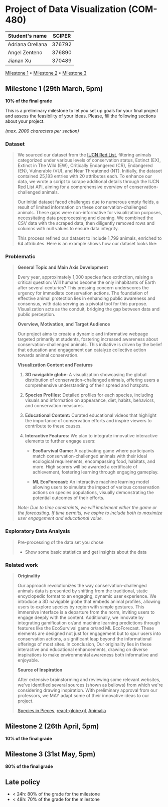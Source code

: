 # Project of Data Visualization (COM-480)

| Student's name   | SCIPER |
| --------------   | ------ |
| Adriana Orellana | 376792 |
| Angel Zenteno    | 376890 |
| Jianan Xu        | 370489 |

[Milestone 1](#milestone-1) • [Milestone 2](#milestone-2) • [Milestone 3](#milestone-3)

## Milestone 1 (29th March, 5pm)

**10% of the final grade**

This is a preliminary milestone to let you set up goals for your final project and assess the feasibility of your ideas.
Please, fill the following sections about your project.

*(max. 2000 characters per section)*

### Dataset

> We sourced our dataset from the [IUCN Red List](https://www.iucnredlist.org/support/contact), filtering animals categorized under various levels of conservation status, Extinct (EX), Extinct in The Wild (EW), Critically Endangered (CR), Endangered (EN), Vulnerable (VU), and Near Threatened (NT). Initially, the dataset contained 25,183 entries with 20 attributes each. To enhance our data, we wrote a script to scrape additional details through the IUCN Red List API, aiming for a comprehensive overview of conservation-challenged animals.
>
> Our initial dataset faced challenges due to numerous empty fields, a result of limited information on these conservation-challenged animals. These gaps were non-informative for visualization purposes, necessitating data preprocessing and cleaning. We combined the CSV data with the scraped data, then diligently removed rows and columns with null values to ensure data integrity.
>
> This process refined our dataset to include 1,799 animals, enriched to 64 attributes. Here is an example shows how our dataset looks like:



### Problematic

> **General Topic and Main Axis Development**
>
> Every year, approximately 1,000 species face extinction, raising a critical question: Will humans become the only inhabitants of Earth after several centuries? This pressing concern underscores the urgency for immediate conservation actions. The foundation of effective animal protection lies in enhancing public awareness and consensus, with data serving as a pivotal tool for this purpose. Visualization acts as the conduit, bridging the gap between data and public perception.
>
> **Overview, Motivation, and Target Audience**
>
> Our project aims to create a dynamic and informative webpage targeted primarily at students, fostering increased awareness about conservation-challenged animals. This initiative is driven by the belief that education and engagement can catalyze collective action towards animal conservation.
>
> **Visualization Content and Features**
>
> 1. **3D navigable globe:** A visualization showcasing the global distribution of conservation-challenged animals, offering users a comprehensive understanding of their spread and hotspots.
>
> 2. **Species Profiles:** Detailed profiles for each species, including visuals and information on appearance, diet, habits, behaviors, and conservation measures.
>
> 3. **Educational Content:** Curated educational videos that highlight the importance of conservation efforts and inspire viewers to contribute to these causes.
>
> 4. **Interactive Features:** We plan to integrate innovative interactive elements to further engage users:
>
>    - **EcoSurvival Game:** A captivating game where participants match conservation-challenged animals with their ideal ecological requirements, encompassing food, habitats, and more. High scorers will be awarded a certificate of achievement, fostering learning through engaging gameplay.
>
>    - **ML EcoForecast:** An interactive machine learning model allowing users to simulate the impact of various conservation actions on species populations, visually demonstrating the potential outcomes of their efforts.
>
> *Note: Due to time constraints, we will implement either the game or the forecasting. If time permits, we aspire to include both to maximize user engagement and educational value.*

### Exploratory Data Analysis

> Pre-processing of the data set you chose
> - Show some basic statistics and get insights about the data

### Related work


> **Originality**
>
> Our approach revolutionizes the way conservation-challenged animals data is presented by shifting from the traditional, static encyclopedic format to an engaging, dynamic user experience. We introduce a 3D navigable globe that embeds animal profiles, allowing users to explore species by region with simple gestures. This immersive interface is a departure from the norm,  inviting users to engage deeply with the content. Additionally, we innovate by integrating gamification or/and machine learning predictions through features like the EcoSurvival game or/and ML EcoForecast. These elements are designed not just for engagement but to spur users into conservation actions, a significant leap beyond the informational offerings of most sites. In conclusion, Our originality lies in these interactive and educational enhancements, drawing on diverse inspirations to make environmental awareness both informative and enjoyable.
>
> **Source of Inspiration**
>
> After extensive brainstorming and reviewing some relevant websites,  we've identified several sources (shown as bellows) from which we're considering drawing  inspiration. With preliminary approval from our professors, we MAY adapt some of their innovative ideas to our project.
>
> [Species in Pieces](http://species-in-pieces.com/#), [react-globe.gl](https://vasturiano.github.io/react-globe.gl/), [Animalia](https://animalia.bio/)

## Milestone 2 (26th April, 5pm)

**10% of the final grade**


## Milestone 3 (31st May, 5pm)

**80% of the final grade**


## Late policy

- < 24h: 80% of the grade for the milestone
- < 48h: 70% of the grade for the milestone

